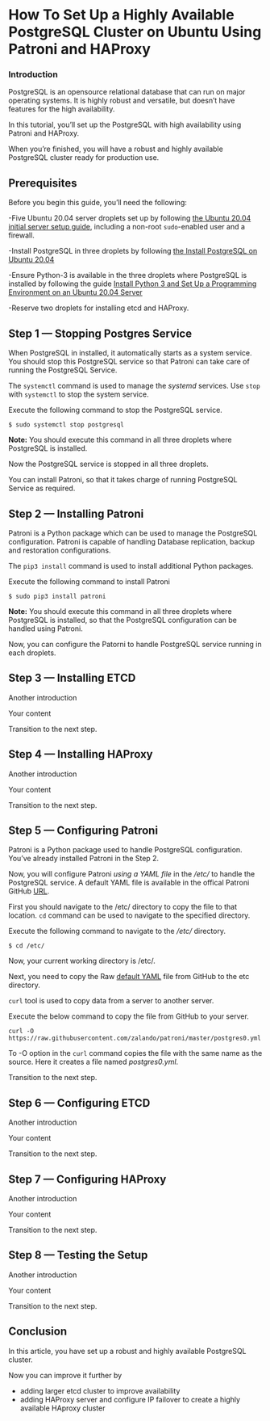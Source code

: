<!DOCTYPE html>
<html>

<head>
  <meta charset="utf-8">
  <meta name="viewport" content="width=device-width, initial-scale=1.0">
  <title>DO_Sample_Article</title>
  <link rel="stylesheet" href="https://stackedit.io/style.css" />
</head>

<body class="stackedit">
  <div class="stackedit__html"><!--&#10;&#10;This is an article template you can use as a quick starting point when writing DigitalOcean tutorials. Once you've reviewed the template, delete the comments and begin writing your outline or article. You'll find some examples of our custom Markdown at the very bottom of the template.&#10;&#10;As you write, refer to our style and formatting guidelines for more detailed explanations:&#10;&#10;- [do.co/style](https://do.co/style)&#10;&#10;Use our [Markdown previewer](https://www.digitalocean.com/community/markdown) to review your article's formatting.&#10;&#10;Readers should be able to follow your tutorial from the beginning to the end on a DigitalOcean Droplet. Before submitting your article to the editorial team, please be sure to create a new Droplet and test your article from start to finish on it exactly as written. Cut and paste commands from the article into your terminal to make sure there aren't typos in the commands. If you find yourself executing a command that isn't in the article, incorporate it into the article to make sure the reader gets the exact same results. We will test your article and send it back to you if we run into technical problems, which significantly slows down the publication process.&#10;&#10;-->
<h1 id="how-to-set-up-a-highly-available-postgresql-cluster-on-ubuntu-using-patroni-and-haproxy">How To Set Up a Highly Available PostgreSQL Cluster on Ubuntu Using Patroni and HAProxy</h1>
<!-- Use Title Case for all Titles -->
<!-- Learn about the title, introduction, and Goals sections at https://do.co/style#title-introduction-and-goals -->
<!-- Learn about formatting headers at https://do.co/style#headers -->
<h3 id="introduction">Introduction</h3>
<!-- Our articles have a specific structure. Learn more at https://do.co/style/structure -->
<p>PostgreSQL is an opensource relational database that can run on major operating systems. It is highly robust and versatile, but doesn’t have features for the high availability.</p>
<p>In this tutorial, you’ll set up the PostgreSQL with high availability using Patroni and HAProxy.</p>
<p>When you’re finished, you will have a robust and highly available PostgreSQL cluster ready for production use.</p>
<h2 id="prerequisites">Prerequisites</h2>
<!-- Prerequisites let you leverage existing tutorials so you don't have to repeat installation or setup steps in your tutorial. Learn more at https://do.co/style#prerequisites -->
<p>Before you begin this guide, you’ll need the following:</p>
<p>-Five Ubuntu 20.04 server droplets set up by following <a href="https://www.digitalocean.com/community/tutorials/initial-server-setup-with-ubuntu-20-04">the Ubuntu 20.04 initial server setup guide</a>, including a non-root <code>sudo</code>-enabled user and a firewall.</p>
<p>-Install PostgreSQL in three droplets by following <a href="https://www.digitalocean.com/community/tutorials/how-to-install-postgresql-on-ubuntu-20-04-quickstart">the Install PostgreSQL on Ubuntu 20.04</a></p>
<p>-Ensure Python-3 is available in the three droplets where PostgreSQL is installed by following the guide <a href="https://www.digitalocean.com/community/tutorials/how-to-install-python-3-and-set-up-a-programming-environment-on-an-ubuntu-20-04-server">Install Python 3 and Set Up a Programming Environment on an Ubuntu 20.04 Server</a></p>
<p>-Reserve two droplets for installing etcd and HAProxy.</p>
<!-- Example:&#10;&#10;* One Ubuntu 18.04 server with at least 1GB of RAM set up by following [the Ubuntu 18.04 initial server setup guide](https://www.digitalocean.com/community/tutorials/initial-server-setup-with-ubuntu-18-04), including a sudo non-root user and a firewall.&#10;&#10;* Nginx installed on your server, as shown in [How To Install Nginx on Ubuntu 16.04](https://www.digitalocean.com/community/tutorials/how-to-install-nginx-on-ubuntu-16-04).&#10;&#10;* A domain name configured to point to your server. You can learn how to point domains to DigitalOcean Droplets by following the [How To Set Up a Host Name with DigitalOcean](https://www.digitalocean.com/community/tutorials/how-to-set-up-a-host-name-with-digitalocean) tutorial.&#10;&#10;-->
<h2 id="step-1-—-stopping-postgres-service">Step 1 <strong>—</strong> Stopping Postgres Service</h2>
<p>When PostgreSQL in installed, it automatically starts as a system service. You should stop this PostgreSQL service so that Patroni can take care of running the PostgreSQL Service.</p>
<p>The <code>systemctl</code> command is used to manage the <em>systemd</em> services. Use <code>stop</code> with <code>systemctl</code> to stop the system service.</p>
<p>Execute the following command to stop the PostgreSQL service.</p>
<pre class=" language-command"><code class="prism  language-command">$ sudo systemctl stop postgresql
</code></pre>
<p><strong>Note:</strong> You should execute this command in all three droplets where PostgreSQL is installed.</p>
<p>Now the PostgreSQL service is stopped in all three droplets.</p>
<p>You can install Patroni, so that it takes charge of running PostgreSQL Service as required.</p>
<h2 id="step-2-—-installing-patroni">Step 2 <strong>—</strong> Installing Patroni</h2>
<!-- For more information on steps, see https://do.co/style/#steps -->
<p>Patroni is a Python package which can be used to manage the PostgreSQL configuration. Patroni is capable of handling Database replication, backup and restoration configurations.</p>
<p>The <code>pip3 install</code> command is used to install additional Python packages.</p>
<p>Execute the following command to install Patroni</p>
<pre class=" language-command"><code class="prism  language-command">$ sudo pip3 install patroni
</code></pre>
<p><strong>Note:</strong> You should execute this command in all three droplets where PostgreSQL is installed, so that the PostgreSQL configuration can be handled using Patroni.</p>
<p>Now, you can configure the Patorni to handle PostgreSQL service running in each droplets.</p>
<!--&#10;&#10;If showing a command, explain the command first by talking about what it does. Then show the command.&#10;&#10;If showing a configuration file, try to show only the relevant parts and explain what needs to change.&#10;&#10;-->
<!--Now transition to the next step by telling the reader what's next.-->
<h2 id="step-3-—-installing-etcd">Step 3 <strong>—</strong> Installing ETCD</h2>
<p>Another introduction</p>
<p>Your content</p>
<p>Transition to the next step.</p>
<h2 id="step-4-—-installing-haproxy">Step 4 <strong>—</strong> Installing HAProxy</h2>
<p>Another introduction</p>
<p>Your content</p>
<p>Transition to the next step.</p>
<h2 id="step-5-—-configuring-patroni">Step 5 <strong>—</strong> Configuring Patroni</h2>
<p>Patroni is a Python package used to handle PostgreSQL configuration. You’ve already installed Patroni in the Step 2.</p>
<p>Now, you will configure Patroni <em>using a YAML file</em> in the <em>/etc/</em> to handle the PostgreSQL service. A default YAML file is available in the offical Patroni GitHub <a href="https://github.com/zalando/patroni/blob/master/postgres0.yml">URL</a>.</p>
<p>First you should navigate to the /etc/ directory to copy the file to that location. <code>cd</code> command can be used to navigate to the specified directory.</p>
<p>Execute the following command to navigate to the <em>/etc/</em> directory.</p>
<pre class=" language-command"><code class="prism  language-command">$ cd /etc/
</code></pre>
<p>Now, your current working directory is /etc/.</p>
<p>Next, you need to copy the Raw <a href="https://raw.githubusercontent.com/zalando/patroni/master/postgres0.yml">default YAML</a> file from GitHub to the etc directory.</p>
<p><code>curl</code> tool is used to copy data from a server to another server.</p>
<p>Execute the below command to copy the file from GitHub to your server.</p>
<pre><code>curl -O https://raw.githubusercontent.com/zalando/patroni/master/postgres0.yml
</code></pre>
<p>To -O option in the <code>curl</code> command copies the file with the same name as the source. Here it creates a file named <em>postgres0.yml</em>.</p>
<p>Transition to the next step.</p>
<h2 id="step-6-—-configuring-etcd">Step 6 <strong>—</strong> Configuring ETCD</h2>
<p>Another introduction</p>
<p>Your content</p>
<p>Transition to the next step.</p>
<h2 id="step-7-—-configuring-haproxy">Step 7 <strong>—</strong> Configuring HAProxy</h2>
<p>Another introduction</p>
<p>Your content</p>
<p>Transition to the next step.</p>
<h2 id="step-8-—-testing-the-setup">Step 8 <strong>—</strong> Testing the Setup</h2>
<p>Another introduction</p>
<p>Your content</p>
<p>Transition to the next step.</p>
<h2 id="conclusion">Conclusion</h2>
<p>In this article, you have set up a robust and highly available PostgreSQL cluster.</p>
<p>Now you can improve it further by</p>
<ul>
<li>adding larger etcd cluster to improve availability</li>
<li>adding HAProxy server and configure IP failover to create a highly available HAproxy cluster</li>
</ul>
<!-- Speak to reader benefits of this technique or procedure and optionally provide places for further exploration. -->
<!-- Some examples of how to mark up various things&#10;&#10;This is _italics_ and this is **bold**.&#10;&#10;Only use italics and bold for specific things. Learn more at https://do.co/style#bold-and-italics&#10;&#10;This is `inline code`. Use it for referencing package names and commands.&#10;&#10;Here's a command someone types in the Terminal:&#10;&#10;```command&#10;&#10;sudo nano /etc/nginx/sites-available/default&#10;&#10;```&#10;&#10;Here's a configuration file. The label on the first line lets you clearly state the file that's being shown or modified:&#10;&#10;```nginx&#10;&#10;[label /etc/nginx/sites-available/default]&#10;&#10;server {&#10;&#10;listen 80 default_server;&#10;&#10;listen [::]:80 default_server ipv6only=on;&#10;&#10;root &lt;^&gt;/usr/share/nginx/html&lt;^&gt;;&#10;&#10;index index.html index.htm;&#10;&#10;server_name localhost;&#10;&#10;location / {&#10;&#10;try_files $uri $uri/ =404;&#10;&#10;}&#10;&#10;}&#10;&#10;```&#10;&#10;Here's output from a command:&#10;&#10;```&#10;&#10;[secondary_label Output]&#10;&#10;Could not connect to Redis at 127.0.0.1:6379: Connection refused&#10;&#10;```&#10;&#10;Learn about formatting commands and terminal output at https://do.co/style#code&#10;&#10;Key presses should be written in ALLCAPS with in-line code formatting: `ENTER`.&#10;&#10;Use a plus symbol (+) if keys need to be pressed simultaneously: `CTRL+C`.&#10;&#10;This is a &lt;^&gt;variable&lt;^&gt;.&#10;&#10;This is an `&lt;^&gt;in-line code variable&lt;^&gt;`&#10;&#10;Learn more about how to use variables to highlight important items at https://do.co/style#variables&#10;&#10;Use `&lt;^&gt;your_server_ip&lt;^&gt;` when referencing the IP of the server. Use `111.111.111.111` and `222.222.222.222` if you need other IP addresses in examples.&#10;&#10;Learn more about host names and domains at https://do.co/style#users-hostnames-and-domains&#10;&#10;&lt;$&gt;[note]&#10;&#10;**Note:** This is a note.&#10;&#10;&lt;$&gt;&#10;&#10;&lt;$&gt;[warning]&#10;&#10;**Warning:** This is a warning.&#10;&#10;&lt;$&gt;&#10;&#10;Learn more about notes at https://do.co/style#notes-and-warnings&#10;&#10;Screenshots should be in PNG format and hosted on imgur. Embed them in the article using the following format:&#10;&#10;![Alt text for screen readers](/path/to/img.png)&#10;&#10;Learn more about images at https://do.co/style#images-and-other-assets&#10;&#10;-->
</div>
</body>

</html>
